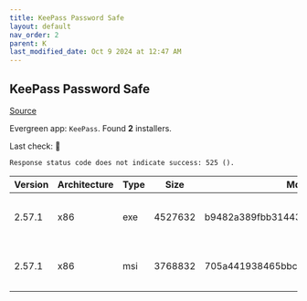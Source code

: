 ```yaml
---
title: KeePass Password Safe
layout: default
nav_order: 2
parent: K
last_modified_date: Oct 9 2024 at 12:47 AM
---
```


## KeePass Password Safe

[Source](https://keepass.info/)

Evergreen app: `KeePass`. Found **2** installers.

Last check: 🔴
```
Response status code does not indicate success: 525 ().
```

| Version | Architecture | Type | Size    | Md5                              | URI                                                                                                                                                                                                      |
| ------- | ------------ | ---- | ------- | -------------------------------- | -------------------------------------------------------------------------------------------------------------------------------------------------------------------------------------------------------- |
| 2.57.1  | x86          | exe  | 4527632 | b9482a389fbb314435de979e8979c3cb | [https://ixpeering.dl.sourceforge.net/project/keepass/KeePass%202.x/2.57.1/KeePass-2.57.1-Setup.exe](https://ixpeering.dl.sourceforge.net/project/keepass/KeePass%202.x/2.57.1/KeePass-2.57.1-Setup.exe) |
| 2.57.1  | x86          | msi  | 3768832 | 705a441938465bbcc6eb05a8b024d28e | [https://ixpeering.dl.sourceforge.net/project/keepass/KeePass%202.x/2.57.1/KeePass-2.57.1.msi](https://ixpeering.dl.sourceforge.net/project/keepass/KeePass%202.x/2.57.1/KeePass-2.57.1.msi)             |
